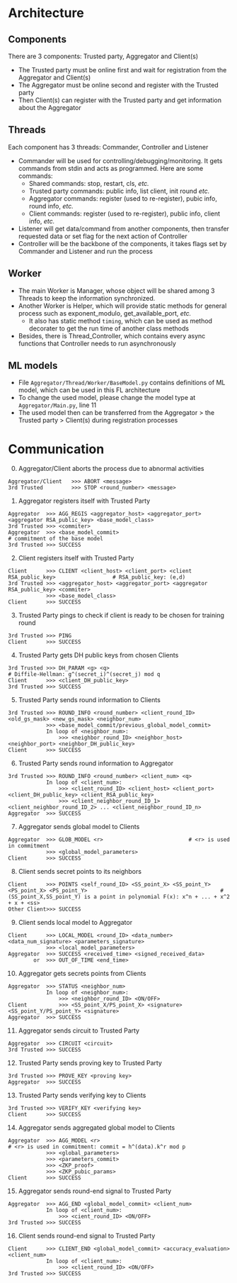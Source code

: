# Architecture

## Components

There are 3 components: Trusted party, Aggregator and Client(s)
- The Trusted party must be online first and wait for registration from the Aggregator and Client(s)
- The Aggregator must be online second and register with the Trusted party
- Then Client(s) can register with the Trusted party and get information about the Aggregator

## Threads

Each component has 3 threads: Commander, Controller and Listener
- Commander will be used for controlling/debugging/monitoring. It gets commands from stdin and acts as programmed. Here are some commands:
    - Shared commands: stop, restart, cls, *etc.*
    - Trusted party commands: public info, list client, init round *etc.*
    - Aggregator commands: register (used to re-register), pubic info, round info, *etc.*
    - Client commands: register (used to re-register), public info, client info, *etc.*
- Listener will get data/command from another components, then transfer requested data or set flag for the next action of Controller
- Controller will be the backbone of the components, it takes flags set by Commander and Listener and run the process

## Worker

- The main Worker is Manager, whose object will be shared among 3 Threads to keep the information synchronized.
- Another Worker is Helper, which will provide static methods for general process such as exponent_modulo, get_available_port, *etc.*
    - It also has static method `timing`, which can be used as method decorater to get the run time of another class methods
- Besides, there is Thread_Controller, which contains every async functions that Controller needs to run asynchronously

## ML models

- File `Aggregator/Thread/Worker/BaseModel.py` contains definitions of ML model, which can be used in this FL architecture
- To change the used model, please change the model type at `Aggregator/Main.py`, line 11
- The used model then can be transferred from the Aggregator > the Trusted party > Client(s) during registration processes

# Communication

0. Aggregator/Client aborts the process due to abnormal activities
```
Aggregator/Client   >>> ABORT <message>
3rd Trusted         >>> STOP <round_number> <message>
```

1. Aggregator registers itself with Trusted Party
```
Aggregator  >>> AGG_REGIS <aggregator_host> <aggregator_port> <aggregator RSA_public_key> <base_model_class>
3rd Trusted >>> <commiter>
Aggregator  >>> <base_model_commit>                                                         # commitment of the base model
3rd Trusted >>> SUCCESS
```

2. Client registers itself with Trusted Party
```
Client      >>> CLIENT <client_host> <client_port> <client RSA_public_key>                  # RSA_public_key: (e,d)
3rd Trusted >>> <aggregator_host> <aggregator_port> <aggregator RSA_public_key> <commiter>
            >>> <base_model_class>
Client      >>> SUCCESS
```

3. Trusted Party pings to check if client is ready to be chosen for training round
```
3rd Trusted >>> PING
Client      >>> SUCCESS
```

4. Trusted Party gets DH public keys from chosen Clients
```
3rd Trusted >>> DH_PARAM <g> <q>                                                            # Diffile-Hellman: g^(secret_i)^(secret_j) mod q
Client      >>> <client_DH_public_key>
3rd Trusted >>> SUCCESS
```

5. Trusted Party sends round information to Clients
```
3rd Trusted >>> ROUND_INFO <round_number> <client_round_ID> <old_gs_mask> <new_gs_mask> <neighbor_num> 
            >>> <base_model_commit/previous_global_model_commit>
            In loop of <neighbor_num>:
                >>> <neighbor_round_ID> <neighbor_host> <neighbor_port> <neighbor_DH_public_key>
Client      >>> SUCCESS
```

6. Trusted Party sends round information to Aggregator
```
3rd Trusted >>> ROUND_INFO <round_number> <client_num> <q>
            In loop of <client_num>:
                >>> <client_round_ID> <client_host> <client_port> <client_DH_public_key> <client_RSA_public_key>
                >>> <client_neighbor_round_ID_1> <client_neighbor_round_ID_2> ... <client_neighbor_round_ID_n>
Aggregator  >>> SUCCESS
```

7. Aggregator sends global model to Clients
```
Aggregator  >>> GLOB_MODEL <r>                           # <r> is used in commitment
            >>> <global_model_parameters>
Client      >>> SUCCESS
```

8. Client sends secret points to its neighbors
```
Client      >>> POINTS <self_round_ID> <SS_point_X> <SS_point_Y> <PS_point_X> <PS_point_Y>                                          # (SS_point_X,SS_point_Y) is a point in polynomial F(x): x^n + ... + x^2 + x + <ss>
Other Client>>> SUCCESS
```

9. Client sends local model to Aggregator
```
Client      >>> LOCAL_MODEL <round_ID> <data_number> <data_num_signature> <parameters_signature>
            >>> <local_model_parameters> 
Aggregator  >>> SUCCESS <received_time> <signed_received_data>
        or  >>> OUT_OF_TIME <end_time>
```

10. Aggregator gets secrets points from Clients
```
Aggregator  >>> STATUS <neighbor_num>
            In loop of <neighbor_num>:
                >>> <neighbor_round_ID> <ON/OFF>
Client          >>> <SS_point_X/PS_point_X> <signature> <SS_point_Y/PS_point_Y> <signature>
Aggregator  >>> SUCCESS
```

11. Aggregator sends circuit to Trusted Party
```
Aggregator  >>> CIRCUIT <circuit>
3rd Trusted >>> SUCCESS
```

12. Trusted Party sends proving key to Trusted Party
```
3rd Trusted >>> PROVE_KEY <proving key>
Aggregator  >>> SUCCESS
```

13. Trusted Party sends verifying key to Clients
```
3rd Trusted >>> VERIFY_KEY <verifying key>
Client      >>> SUCCESS
```

14. Aggregator sends aggregated global model to Clients
```
Aggregator  >>> AGG_MODEL <r>                                                # <r> is used in commitment: commit = h^(data).k^r mod p
            >>> <global_parameters>
            >>> <parameters_commit>
            >>> <ZKP_proof>
            >>> <ZKP_pubic_params>          
Client      >>> SUCCESS
```

15. Aggregator sends round-end signal to Trusted Party
```
Aggregator  >>> AGG_END <global_model_commit> <client_num>
            In loop of <client_num>:
                >>> <cient_round_ID> <ON/OFF>
3rd Trusted >>> SUCCESS
```

16. Client sends round-end signal to Trusted Party
```
Client      >>> CLIENT_END <global_model_commit> <accuracy_evaluation> <client_num>
            In loop of <client_num>:
                >>> <client_round_ID> <ON/OFF>
3rd Trusted >>> SUCCESS
```